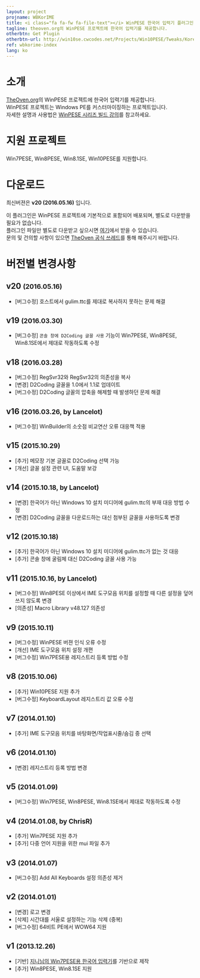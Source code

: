 ```yaml
---
layout: project
projname: WBKorIME
title: <i class="fa fa-fw fa-file-text"></i> WinPESE 한국어 입력기 플러그인
tagline: theoven.org의 WinPESE 프로젝트에 한국어 입력기를 제공합니다.
otherbtn: Get Plugin
otherbtn-url: http://win10se.cwcodes.net/Projects/Win10PESE/Tweaks/Korean_IME.script
ref: wbkorime-index
lang: ko
---
```


# <i class="fa fa-fw fa-commenting"></i> 소개
[TheOven.org](http://theoven.org)의 WinPESE 프로젝트에 한국어 입력기를 제공합니다.  
WinPESE 프로젝트는 Windows PE를 커스터마이징하는 프로젝트입니다.  
자세한 설명과 사용법은 [WinPESE 시리즈 빌드 강의](http://cafe.naver.com/computerlife/33733)를 참고하세요.

# <i class="fa fa-fw fa-check"></i> 지원 프로젝트
Win7PESE, Win8PESE, Win8.1SE, Win10PESE를 지원합니다.  

# <i class="fa fa-fw fa-cloud"></i> 다운로드
최신버젼은 **v20 (2016.05.16)** 입니다.  

이 플러그인은 WinPESE 프로젝트에 기본적으로 포함되어 배포되며, 별도로 다운받을 필요가 없습니다.  
플러그인 파일만 별도로 다운받고 싶으시면 [여기](http://win10se.cwcodes.net/Projects/Win10PESE/Tweaks/Korean_IME.script)에서 받을 수 있습니다.  
문의 및 건의할 사항이 있으면 [TheOven 공식 쓰레드](http://theoven.org/index.php?topic=1440.0)를 통해 해주시기 바랍니다.

# <i class="fa fa-fw fa-file-text"></i> 버전별 변경사항

## v20 <small>(2016.05.16)</small>
- [버그수정] 호스트에서 gulim.ttc를 제대로 복사하지 못하는 문제 해결

## v19 <small>(2016.03.30)</small>
- [버그수정] `콘솔 창에 D2Coding 글꼴 사용` 기능이 Win7PESE, Win8PESE, Win8.1SE에서 제대로 작동하도록 수정

## v18 <small>(2016.03.28)</small>
- [버그수정] RegSvr32와 RegSvr32의 의존성을 복사
- [변경] D2Coding 글꼴을 1.0에서 1.1로 업데이트
- [버그수정] D2Coding 글꼴의 압축을 해제할 때 발생하던 문제 해결

## v16 <small>(2016.03.26, by Lancelot)</small>
- [버그수정] WinBuilder의 소숫점 비교연산 오류 대응책 적용

## v15 <small>(2015.10.29)</small>
- [추가] 메모장 기본 글꼴로 D2Coding 선택 가능
- [개선] 글꼴 설정 관련 UI, 도움말 보강

## v14 <small>(2015.10.18, by Lancelot)</small>
- [변경] 한국어가 아닌 Windows 10 설치 미디어에 gulim.ttc의 부재 대응 방법 수정
- [변경] D2Coding 글꼴을 다운로드하는 대신 첨부된 글꼴을 사용하도록 변경

## v12 <small>(2015.10.18)</small>
- [추가] 한국어가 아닌 Windows 10 설치 미디어에 gulim.ttc가 없는 것 대응
- [추가] 콘솔 창에 굴림체 대신 D2Coding 글꼴 사용 가능

## v11 <small>(2015.10.16, by Lancelot)</small>
- [버그수정] Win8PESE 이상에서 IME 도구모음 위치를 설정할 때 다른 설정을 덮어쓰지 않도록 변경
- [의존성] Macro Library v48.127 의존성

## v9 <small>(2015.10.11)</small>
- [버그수정] WinPESE 버젼 인식 오류 수정
- [개선] IME 도구모음 위치 설정 개편
- [버그수정] Win7PESE용 레지스트리 등록 방법 수정

## v8 <small>(2015.10.06)</small>
- [추가] Win10PESE 지원 추가
- [버그수정] KeyboardLayout 레지스트리 값 오류 수정

## v7 <small>(2014.01.10)</small>
- [추가] IME 도구모음 위치를 바탕화면/작업표시줄/숨김 중 선택

## v6 <small>(2014.01.10)</small>
- [변경] 레지스트리 등록 방법 변경

## v5 <small>(2014.01.09)</small>
- [버그수정] Win7PESE, Win8PESE, Win8.1SE에서 제대로 작동하도록 수정

## v4 <small>(2014.01.08, by ChrisR)</small>
- [추가] Win7PESE 지원 추가
- [추가] 다중 언어 지원을 위한 mui 파일 추가

## v3 <small>(2014.01.07)</small>
- [버그수정] Add All Keyboards 설정 의존성 제거

## v2 <small>(2014.01.01)</small>
- [변경] 로고 변경
- [삭제] 시간대를 서울로 설정하는 기능 삭제 (중복)
- [버그수정] 64비트 PE에서 WOW64 지원

## v1 <small>(2013.12.26)</small>
- [기반] [지니님의 Win7PESE용 한국어 입력기](http://cafe.naver.com/jinny/1633)를 기반으로 제작
- [추가] Win8PESE, Win8.1SE 지원
